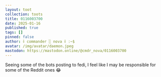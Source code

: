 ```yaml
---
layout: toot
collection: toots
title: 0116003700
date: 2025-01-16
published: true
tags: []
pinned: false
author: ⸸ commander ░ nova ⸸ :~$
avatar: /img/avatar/daemon.jpeg
mastodon: https://mastodon.online/@cmdr_nova/0116003700
---
```


Seeing some of the bots posting to fedi, I feel like I may be responsible for some of the Reddit ones 😂
